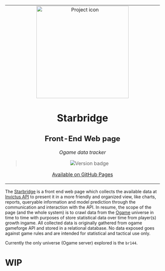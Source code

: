 <table align="center"><tr><td align="center" width="9999">

<img src="https://lh4.googleusercontent.com/R8oyS2zAUEQksVIKTdvP8GxIgMJguiMmHdzZutVBHHPjR4feXgrFFSpWMycPD_xsG-icY20tLVJ-03-fqulSDjXk_qaXPrp-XnMSWFKZWrTFw5dpbS5f6LeUunPhhl7bKozN3YwX" align="center" width="300" alt="Project icon">

# Starbridge
## Front-End Web page

*Ogame data tracker*

> ![Version badge](https://img.shields.io/badge/version-0.1.1-silver.svg)


[Available on GitHub Pages](https://brunolcarli.github.io/starbridge/)
</td></tr></table>


The [Starbridge](https://foundation.fandom.com/wiki/Star_Bridge) is a front end web page which collects the available data at [Invictus API](https://github.com/brunolcarli/Invictus) to present it in a more friendly and organized view, like charts, reports, queryable information and model prediction through the communication and interaction with the API. In resume, the scope of the page (and the whole system) is to crawl data from the [Ogame](https://lobby.ogame.gameforge.com/pt_BR/hub) universe in time to time with purposes of store statistical data over time from player(s) growth ingame. All collected data is originally gathered from ogame gameforge API and stored in a relational database. No data exposed goes against game rules and are intended for statistical and tactical use only.

Currently the only universe (Ogame server) explored is the `br144`.


# WIP